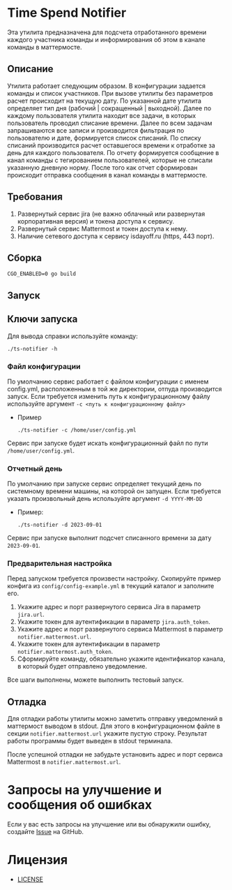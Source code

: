 # Time Spend Notifier

Эта утилита предназначена для подсчета отработанного времени каждого участника команды и 
информирования об этом в канале команды в маттермосте.

## Описание

Утилита работает следующим образом. В конфигурации задается команды и список участников.
При вызове утилиты без параметров расчет происходит на текущую дату.
По указанной дате утилита определяет тип дня (рабочий | сокращенный | выходной).
Далее по каждому пользователя утилита находит все задачи, в которых пользователь проводил списание времени.
Далее по всем задачам запрашиваются все записи и производится фильтрация по пользователю и дате, формируется список списаний.
По списку списаний производится расчет оставшегося времени к отработке за день для каждого пользователя.
По отчету формируется сообщение в канал команды с тегированием пользователей, которые не списали указанную дневную норму.
После того как отчет сформирован происходит отправка сообщения в канал команды в маттермосте.

## Требования

1. Развернутый сервис jira (не важно облачный или развернутая корпоративная версия) и токена доступа к сервису.
2. Развернутый сервис Mattermost и токен доступа к нему.
3. Наличие сетевого доступа к сервису isdayoff.ru (https, 443 порт).

## Сборка

```shell
CGO_ENABLED=0 go build
```

## Запуск

## Ключи запуска

Для вывода справки используйте команду:

```shell
./ts-notifier -h
```

### Файл конфигурации

По умолчанию сервис работает с файлом конфигурации с именем config.yml, расположенным в той же директории, отпуда производится запуск.
Если требуется изменить путь к конфигурационному файлу используйте аргумент `-c <путь к конфигурационному файлу>`

- Пример  
  ```shell
  ./ts-notifier -c /home/user/config.yml
  ```
Сервис при запуске будет искать конфигурационный файл по пути `/home/user/config.yml`.

### Отчетный день

По умолчанию при запуске сервис определяет текущий день по системному времени машины, на которой он запущен.
Если требуется указать произвольный день используйте аргумент `-d YYYY-MM-DD`

- Пример: 
  ```shell
  ./ts-notifier -d 2023-09-01
  ```

Сервис при запуске выполнит подсчет списанного времени за дату `2023-09-01`.

### Предварительная настройка

Перед запуском требуется произвести настройку. Скопируйте пример конфига из `config/config-example.yml` в текущий каталог и заполните его.
1. Укажите адрес и порт развернутого сервиса Jira в параметр `jira.url`.
2. Укажите токен для аутентификации в параметр `jira.auth_token`.
3. Укажите адрес и порт развернутого сервиса Mattermost в параметр `notifier.mattermost.url`.
4. Укажите токен для аутентификации в параметр `notifier.mattermost.auth_token`.
5. Сформируйте команду, обязательно укажите идентификатор канала, в который будет отправлено уведомление. 

Все шаги выполнены, можете выполнить тестовый запуск.

## Отладка

Для отладки работы утилиты можно заметить отправку уведомлений в маттермост выводом в stdout.
Для этого в конфигурационном файле в секции `notifier.mattermost.url` укажите пустую строку. 
Результат работы программы будет выведен в stdout терминала.

После успешной отладки не забудьте установить адрес и порт сервиса Mattermost в `notifier.mattermost.url`.

# Запросы на улучшение и сообщения об ошибках
Если у вас есть запросы на улучшение или вы обнаружили ошибку, создайте [Issue](https://github.com/duke0x/ts-notifier/issues) на GitHub.

# Лицензия

- [LICENSE](LICENSE)